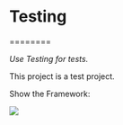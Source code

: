 # Testing
========

<i>Use Testing for tests.</i>

This project is a test project.

Show the Framework:
<bck src="https://github.com/DaniloMorgado/Testing/blob/master/IMG.png">

<img src="https://github.com/DaniloMorgado/Testing/blob/master/Download1.png">
